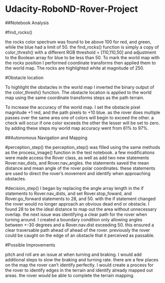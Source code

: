 # Udacity-RoboND-Rover-Project

##Notebook Analysis

#find_rocks()

the rocks color spectrum was found to be above 100 for red, and green, while the blue had a limit of 50. the find_rocks() function is simply a copy of color_thresh() with a different RGB threshold = [110,110,50] and adjustment to the Boolean array for blue to be less than 50. To mark the world map with the rocks position I performed coordinate transforms then applied them to the world map. The rocks are highlighted white at magnitude of 250. 

#Obstacle location

To highlight the obstacles in the world map I inverted the binary output of the color_thresh() function. The obstacle location is applied to the world map using the same coordinate transforms steps as the path terrain. 

To increase the accuracy of the world map. I set the obstacle pixel magnitude +1 red, and the path pixels to +10 blue. as the rover does multiple passes over the same area one of colors will begin to exceed the other. a check will occur if one color exceeds the other the lesser will be set to zero. by adding these steps my world map accuracy went from 61% to 97%. 

##Autonomous Navigation and Mapping

#perception_step()
the perception_step() was filled using the same methods as the process_image() function in the test notebook. a few modifications were made access the Rover class, as well as add two new statements Rover.nav_dists, and Rover.nav_angles. the statements saved the mean distance and mean angle of the rover polar coordinates. these statements are used to direct the rover’s movement and identify when approaching obstacles. 

#decision_step()
I began by replacing the angle array length in the if statements to Rover.nav_dists, and set Rover.stop_foward, and Rover.go_forward statements to 28, and 50. with the if statement changed the rover would no longer approach an obvious dead end or obstacle. I found 28 to be the ideal distance to map out the area without unnecessary overlap. the next issue was identifying a clear path for the rover when turning around. I created a boundary condition only allowing angles between +-30 degrees and a Rover.nav.dist exceeding 50. this ensured a clear traversable path ahead of ahead of the rover. previously the rover could be caught on the edge of an obstacle that it perceived as passable.

#Possible Improvements

pitch and roll are an issue at when turning and braking. I would add additional steps to slow the braking and turning rate. 
there are a few places on the map the rover can’t identify perfectly. I would create a process for the rover to identify edges in the terrain and identify already mapped out areas. the rover would be able to complete the terrain mapping.  
